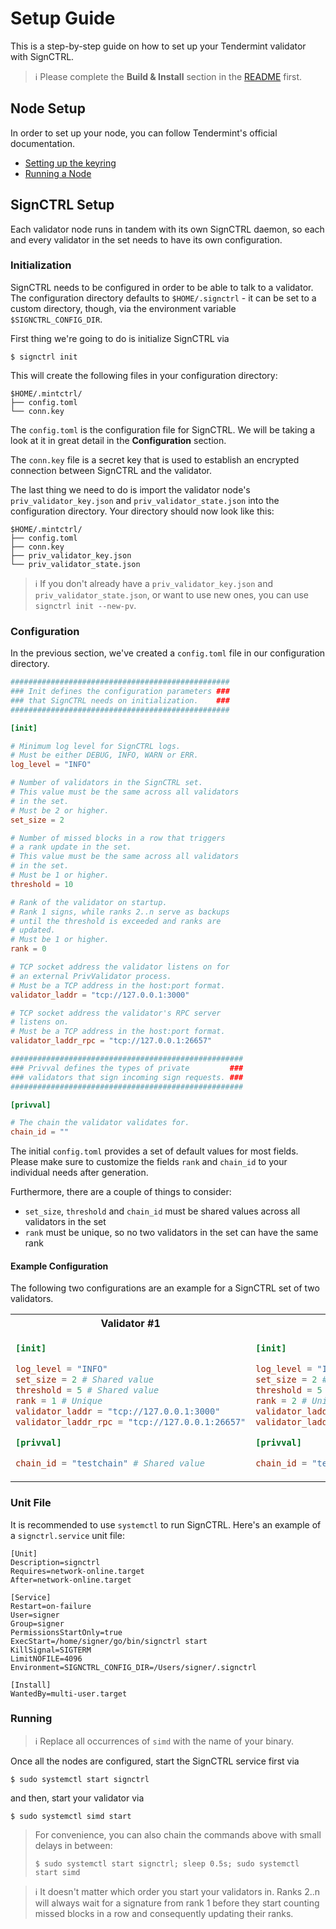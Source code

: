 # Setup Guide

This is a step-by-step guide on how to set up your Tendermint validator with SignCTRL.

> :information_source: Please complete the **Build & Install** section in the [README](../../README.md) first.

## Node Setup

In order to set up your node, you can follow Tendermint's official documentation.

* [Setting up the keyring](https://docs.cosmos.network/master/run-node/keyring.html)
* [Running a Node](https://docs.cosmos.network/master/run-node/run-node.html)

## SignCTRL Setup

Each validator node runs in tandem with its own SignCTRL daemon, so each and every validator in the set needs to have its own configuration.

### Initialization

SignCTRL needs to be configured in order to be able to talk to a validator. The configuration directory defaults to `$HOME/.signctrl` - it can be set to a custom directory, though, via the environment variable `$SIGNCTRL_CONFIG_DIR`.

First thing we're going to do is initialize SignCTRL via

```shell
$ signctrl init
```

This will create the following files in your configuration directory:

```text
$HOME/.mintctrl/
├── config.toml
└── conn.key
```

The `config.toml` is the configuration file for SignCTRL. We will be taking a look at it in great detail in the **Configuration** section.

The `conn.key` file is a secret key that is used to establish an encrypted connection between SignCTRL and the validator.

The last thing we need to do is import the validator node's `priv_validator_key.json` and `priv_validator_state.json` into the configuration directory. Your directory should now look like this:

```text
$HOME/.mintctrl/
├── config.toml
├── conn.key
├── priv_validator_key.json
└── priv_validator_state.json
```

> :information_source: If you don't already have a `priv_validator_key.json` and `priv_validator_state.json`, or want to use new ones, you can use `signctrl init --new-pv`.

### Configuration

In the previous section, we've created a `config.toml` file in our configuration directory.

```toml
#################################################
### Init defines the configuration parameters ###
### that SignCTRL needs on initialization.    ###
#################################################

[init]

# Minimum log level for SignCTRL logs.
# Must be either DEBUG, INFO, WARN or ERR.
log_level = "INFO"

# Number of validators in the SignCTRL set.
# This value must be the same across all validators
# in the set.
# Must be 2 or higher.
set_size = 2

# Number of missed blocks in a row that triggers
# a rank update in the set.
# This value must be the same across all validators
# in the set.
# Must be 1 or higher.
threshold = 10

# Rank of the validator on startup.
# Rank 1 signs, while ranks 2..n serve as backups
# until the threshold is exceeded and ranks are
# updated.
# Must be 1 or higher.
rank = 0

# TCP socket address the validator listens on for
# an external PrivValidator process.
# Must be a TCP address in the host:port format.
validator_laddr = "tcp://127.0.0.1:3000"

# TCP socket address the validator's RPC server
# listens on.
# Must be a TCP address in the host:port format.
validator_laddr_rpc = "tcp://127.0.0.1:26657"

####################################################
### Privval defines the types of private         ###
### validators that sign incoming sign requests. ###
####################################################

[privval]

# The chain the validator validates for.
chain_id = ""
```

The initial `config.toml` provides a set of default values for most fields. Please make sure to customize the fields `rank` and `chain_id` to your individual needs after generation.

Furthermore, there are a couple of things to consider:

* `set_size`, `threshold` and `chain_id` must be shared values across all validators in the set
* `rank` must be unique, so no two validators in the set can have the same rank

#### Example Configuration

The following two configurations are an example for a SignCTRL set of two validators.

<table>
<tr>
<th>Validator #1</th>
<th>Validator #2</th>
</tr>
<tr>
<td>

```toml
[init]

log_level = "INFO"
set_size = 2 # Shared value
threshold = 5 # Shared value
rank = 1 # Unique
validator_laddr = "tcp://127.0.0.1:3000"
validator_laddr_rpc = "tcp://127.0.0.1:26657"

[privval]

chain_id = "testchain" # Shared value
```

</td>
<td>

```toml
[init]

log_level = "INFO"
set_size = 2 # Shared value
threshold = 5 # Shared value
rank = 2 # Unique
validator_laddr = "tcp://127.0.0.1:3000"
validator_laddr_rpc = "tcp://127.0.0.1:26657"

[privval]

chain_id = "testchain" # Shared value
```

</td>
</tr>
</table>

### Unit File

It is recommended to use `systemctl` to run SignCTRL. Here's an example of a `signctrl.service` unit file:

```text
[Unit]
Description=signctrl
Requires=network-online.target
After=network-online.target

[Service]
Restart=on-failure
User=signer
Group=signer
PermissionsStartOnly=true
ExecStart=/home/signer/go/bin/signctrl start
KillSignal=SIGTERM
LimitNOFILE=4096
Environment=SIGNCTRL_CONFIG_DIR=/Users/signer/.signctrl

[Install]
WantedBy=multi-user.target
```

### Running

> :information_source: Replace all occurrences of `simd` with the name of your binary.

Once all the nodes are configured, start the SignCTRL service first via

```shell
$ sudo systemctl start signctrl
```

and then, start your validator via

```shell
$ sudo systemctl simd start
```

> For convenience, you can also chain the commands above with small delays in between:
> ```shell
> $ sudo systemctl start signctrl; sleep 0.5s; sudo systemctl start simd
> ```

> :information_source: It doesn't matter which order you start your validators in. Ranks 2..n will always wait for a signature from rank 1 before they start counting missed blocks in a row and consequently updating their ranks.